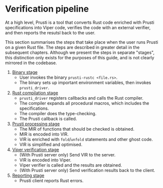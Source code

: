# Verification pipeline

At a high level, Prusti is a tool that converts Rust code enriched with Prusti specifications into Viper code, verifies the code with an external verifier, and then reports the resutsl back to the user.

This section summarises the steps that take place when the user runs Prusti on a given Rust file. The steps are described in greater detail in the subsequent chapters. Although we present the steps in separate "stages", this distinction only exists for the purposes of this guide, and is not clearly mirrored in the codebase.

1. [Binary stage](binary.md)
    - User invokes the binary `prusti-rustc <file.rs>`.
    - The binary sets up important environment variables, then invokes `prusti_driver`.
2. [Rust compilation stage](rust.md)
    - `prusti_driver` registers callbacks and calls the Rust compiler.
    - The compiler expands all procedural macros, which includes the specifications.
    - The compiler does the type-checking.
    - The Prusti callback is called.
3. [Prusti processing stage](prusti.md)
    - The MIR of functions that should be checked is obtained.
    - MIR is encoded into VIR.
    - VIR is enriched with `fold`/`unfold` statements and other ghost code.
    - VIR is simplified and optimised.
4. [Viper verification stage](viper.md)
    - (With Prusti server only) Send VIR to the server.
    - VIR is encoded into Viper.
    - Viper verifier is called and the results are obtained.
    - (With Prusti server only) Send verification results back to the client.
5. [Reporting stage](report.md)
    - Prusti client reports Rust errors.
